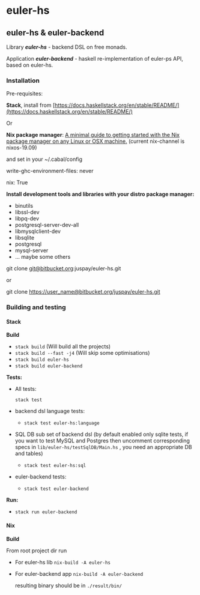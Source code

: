 # euler-hs

## euler-hs & euler-backend

Library ***euler-hs*** - backend DSL on free monads.

Application ***euler-backend*** - haskell re-implementation of euler-ps API, based on euler-hs.

### Installation

Pre-requisites:

**Stack**, install from [https://docs.haskellstack.org/en/stable/README/](https://docs.haskellstack.org/en/stable/README/)

Or

**Nix package manager**: [A minimal guide to getting started with the Nix package manager on any Linux or OSX machine.](https://chris-martin.org/2016/installing-nix-package-manager) (current nix-channel is nixos-19.09)

and set in your ~/.cabal/config

write-ghc-environment-files: never

nix: True

**Install development tools and libraries with your distro package manager:**

- binutils
- libssl-dev
- libpq-dev
- postgresql-server-dev-all
- libmysqlclient-dev
- libsqlite
- postgresql
- mysql-server
- ... maybe some others

git clone [git@bitbucket.org](mailto:git@bitbucket.org):juspay/euler-hs.git

or

git clone [https://user_name@bitbucket.org/juspay/euler-hs.git](https://user_name@bitbucket.org/juspay/euler-hs.git)

### Building and testing

#### Stack

**Build** 

- `stack build` (Will build all the projects)
- `stack build --fast -j4` (Will skip some optimisations)
- `stack build euler-hs`
- `stack build euler-backend`

**Tests:**

- All tests:

    `stack test`

- backend dsl language tests:
    - `stack test euler-hs:language`
- SQL DB sub set of backend dsl (by default enabled only sqlite tests, if you want to test MySQL and Postgres then uncomment corresponding specs in `lib/euler-hs/testSqlDB/Main.hs` , you need an appropriate DB and tables)
    - `stack test euler-hs:sql`
- euler-backend tests:
    - `stack test euler-backend`

**Run:**

- `stack run euler-backend`

#### Nix

**Build**

From root project dir run

- For euler-hs lib  `nix-build -A euler-hs`
- For euler-backend app  `nix-build -A euler-backend`

    resulting binary should be in `./result/bin/`
